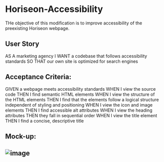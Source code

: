 # Horiseon-Accessibility
THe objective of this modification is to improve accessibility of the preexisting Horiseon webpage.

## User Story

AS A marketing agency
I WANT a codebase that follows accessibility standards
SO THAT our own site is optimized for search engines

## Acceptance Criteria: 

GIVEN a webpage meets accessibility standards
WHEN I view the source code
THEN I find semantic HTML elements
WHEN I view the structure of the HTML elements
THEN I find that the elements follow a logical structure independent of styling and positioning
WHEN I view the icon and image elements
THEN I find accessible alt attributes
WHEN I view the heading attributes
THEN they fall in sequential order
WHEN I view the title element
THEN I find a concise, descriptive title

## Mock-up: 
![image](https://user-images.githubusercontent.com/109838381/189127902-3fb91557-e697-4055-b414-16af031ccf96.png)
---
